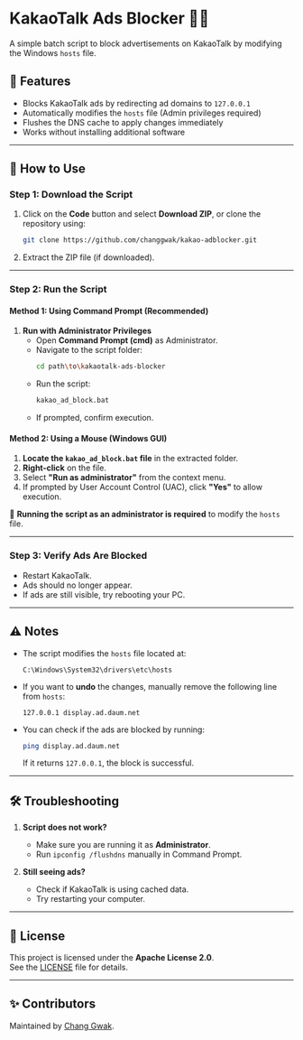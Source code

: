 # KakaoTalk Ads Blocker 🚫📢

A simple batch script to block advertisements on KakaoTalk by modifying the Windows `hosts` file.

## 🚀 Features
- Blocks KakaoTalk ads by redirecting ad domains to `127.0.0.1`
- Automatically modifies the `hosts` file (Admin privileges required)
- Flushes the DNS cache to apply changes immediately
- Works without installing additional software

---

## 📌 How to Use

### **Step 1: Download the Script**
1. Click on the **Code** button and select **Download ZIP**, or clone the repository using:
   ```sh
   git clone https://github.com/changgwak/kakao-adblocker.git
   ```
2. Extract the ZIP file (if downloaded).

---

### **Step 2: Run the Script**
#### **Method 1: Using Command Prompt (Recommended)**
1. **Run with Administrator Privileges**
   - Open **Command Prompt (cmd)** as Administrator.
   - Navigate to the script folder:
     ```sh
     cd path\to\kakaotalk-ads-blocker
     ```
   - Run the script:
     ```sh
     kakao_ad_block.bat
     ```
   - If prompted, confirm execution.

#### **Method 2: Using a Mouse (Windows GUI)**
1. **Locate the `kakao_ad_block.bat` file** in the extracted folder.
2. **Right-click** on the file.
3. Select **"Run as administrator"** from the context menu.
4. If prompted by User Account Control (UAC), click **"Yes"** to allow execution.

🚨 **Running the script as an administrator is required** to modify the `hosts` file.

---

### **Step 3: Verify Ads Are Blocked**
- Restart KakaoTalk.
- Ads should no longer appear.
- If ads are still visible, try rebooting your PC.

---

## ⚠️ Notes
- The script modifies the `hosts` file located at:
  ```
  C:\Windows\System32\drivers\etc\hosts
  ```
- If you want to **undo** the changes, manually remove the following line from `hosts`:
  ```
  127.0.0.1 display.ad.daum.net
  ```
- You can check if the ads are blocked by running:
  ```sh
  ping display.ad.daum.net
  ```
  If it returns `127.0.0.1`, the block is successful.

---

## 🛠️ Troubleshooting
1. **Script does not work?**  
   - Make sure you are running it as **Administrator**.
   - Run `ipconfig /flushdns` manually in Command Prompt.
   
2. **Still seeing ads?**  
   - Check if KakaoTalk is using cached data.  
   - Try restarting your computer.

---

## 📜 License
This project is licensed under the **Apache License 2.0**.  
See the [LICENSE](LICENSE) file for details.

---

## ✨ Contributors
Maintained by [Chang Gwak](https://github.com/changgwak).
```
